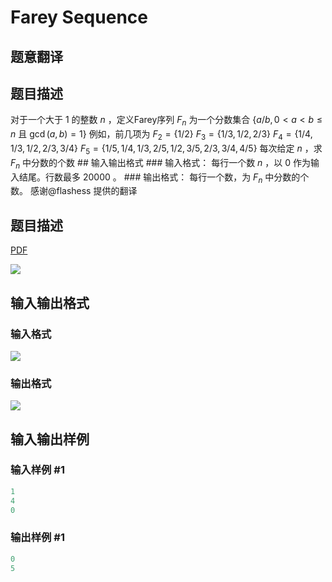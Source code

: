 # Farey Sequence

## 题意翻译

## 题目描述

对于一个大于 $1$ 的整数 $n$ ，定义Farey序列 $F_n$ 为一个分数集合 $\{{a/b},0<a<b\leq n$ 且 $\gcd(a,b)=1\}$ 例如，前几项为 $F_2=\{1/2\}$ $F_3=\{1/3,1/2,2/3\}$ $F_4=\{1/4,1/3,1/2,2/3,3/4\}$ $F_5=\{1/5,1/4,1/3,2/5,1/2,3/5,2/3,3/4,4/5\}$ 每次给定 $n$ ，求 $F_n$ 中分数的个数 ## 输入输出格式 ### 输入格式： 每行一个数 $n$ ，以 $0$ 作为输入结尾。行数最多 $20000$ 。 ### 输出格式： 每行一个数，为 $F_n$ 中分数的个数。 感谢@flashess 提供的翻译

## 题目描述

[problemUrl]: https://uva.onlinejudge.org/index.php?option=com_onlinejudge&Itemid=8&category=862&page=show_problem&problem=4878

[PDF](https://uva.onlinejudge.org/external/129/p12995.pdf)

![](https://cdn.luogu.com.cn/upload/vjudge_pic/UVA12995/01cce3f4be45bc505a588c99b148e4e463572237.png)

## 输入输出格式

### 输入格式

![](https://cdn.luogu.com.cn/upload/vjudge_pic/UVA12995/a24a6fdbcf9578f9b19da4c7d4ce0cc32f25aa47.png)

### 输出格式

![](https://cdn.luogu.com.cn/upload/vjudge_pic/UVA12995/acd32b4a981e98545dcbbee0d0f297cd94de8869.png)

## 输入输出样例

### 输入样例 #1

```cpp
1
4
0
```


### 输出样例 #1

```cpp
0
5
```


